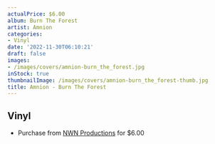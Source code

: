 ```yaml
---
actualPrice: $6.00
album: Burn The Forest
artist: Amnion
categories:
- Vinyl
date: '2022-11-30T06:10:21'
draft: false
images:
- /images/covers/amnion-burn_the_forest.jpg
inStock: true
thumbnailImage: /images/covers/amnion-burn_the_forest-thumb.jpg
title: Amnion - Burn The Forest
---
```


## Vinyl
* Purchase from [NWN Productions](http://shop.nwnprod.com/index.php?route=product/product&path=76&product_id=10929&sort=pd.name&order=ASC) for $6.00
